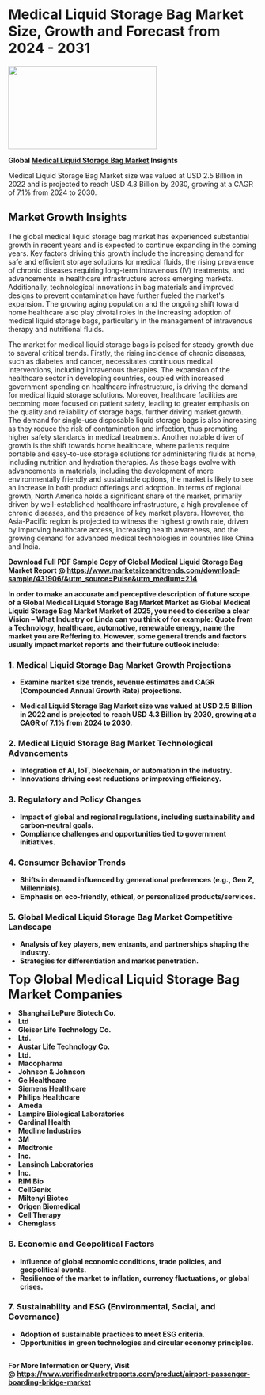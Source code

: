 <H1>Medical Liquid Storage Bag Market Size, Growth and Forecast from 2024 - 2031</H1><img class="aligncenter size-medium wp-image-584254" src="https://thirdeyenews.in/wp-content/uploads/2024/09/Global-Market-Research-300x168.jpeg" alt="" width="300" height="168" /><p><strong>Global&nbsp;<a href="https://www.marketsizeandtrends.com/download-sample/431906/&amp;utm_source=Pulse&amp;utm_medium=214">Medical Liquid Storage Bag Market</a> Insights</strong></p><p>Medical Liquid Storage Bag Market size was valued at USD 2.5 Billion in 2022 and is projected to reach USD 4.3 Billion by 2030, growing at a CAGR of 7.1% from 2024 to 2030.</p><p><h2>Market Growth Insights</h2> <p>The global medical liquid storage bag market has experienced substantial growth in recent years and is expected to continue expanding in the coming years. Key factors driving this growth include the increasing demand for safe and efficient storage solutions for medical fluids, the rising prevalence of chronic diseases requiring long-term intravenous (IV) treatments, and advancements in healthcare infrastructure across emerging markets. Additionally, technological innovations in bag materials and improved designs to prevent contamination have further fueled the market's expansion. The growing aging population and the ongoing shift toward home healthcare also play pivotal roles in the increasing adoption of medical liquid storage bags, particularly in the management of intravenous therapy and nutritional fluids.</p> <p><strong></strong></p> <p>The market for medical liquid storage bags is poised for steady growth due to several critical trends. Firstly, the rising incidence of chronic diseases, such as diabetes and cancer, necessitates continuous medical interventions, including intravenous therapies. The expansion of the healthcare sector in developing countries, coupled with increased government spending on healthcare infrastructure, is driving the demand for medical liquid storage solutions. Moreover, healthcare facilities are becoming more focused on patient safety, leading to greater emphasis on the quality and reliability of storage bags, further driving market growth. The demand for single-use disposable liquid storage bags is also increasing as they reduce the risk of contamination and infection, thus promoting higher safety standards in medical treatments. Another notable driver of growth is the shift towards home healthcare, where patients require portable and easy-to-use storage solutions for administering fluids at home, including nutrition and hydration therapies. As these bags evolve with advancements in materials, including the development of more environmentally friendly and sustainable options, the market is likely to see an increase in both product offerings and adoption. In terms of regional growth, North America holds a significant share of the market, primarily driven by well-established healthcare infrastructure, a high prevalence of chronic diseases, and the presence of key market players. However, the Asia-Pacific region is projected to witness the highest growth rate, driven by improving healthcare access, increasing health awareness, and the growing demand for advanced medical technologies in countries like China and India. <p><strong></p><p><span class=""><strong>Download Full PDF Sample Copy of Global Medical Liquid Storage Bag Market Report</strong> @ <a href="https://www.marketsizeandtrends.com/download-sample/431906/&amp;utm_source=Pulse&amp;utm_medium=214" target="_blank">https://www.marketsizeandtrends.com/download-sample/431906/&amp;utm_source=Pulse&amp;utm_medium=214</a></span></p><p>In order to make an accurate and perceptive description of future scope of a Global&nbsp;Medical Liquid Storage Bag Market Market as Global&nbsp;Medical Liquid Storage Bag Market Market of 2025, you need to describe a clear Vision &ndash; What Industry or Linda can you think of for example: Quote from a Technology, healthcare, automotive, renewable energy, name the market you are Reffering to. However, some general trends and factors usually impact market reports and their future outlook include:</p><h3>1.&nbsp;<strong>Medical Liquid Storage Bag Market Growth Projections</strong></h3><ul><li>Examine market size trends, revenue estimates and CAGR (Compounded Annual Growth Rate) projections.</li><li><p>Medical Liquid Storage Bag Market size was valued at USD 2.5 Billion in 2022 and is projected to reach USD 4.3 Billion by 2030, growing at a CAGR of 7.1% from 2024 to 2030.</p></li></ul><h3>2.&nbsp;<strong>Medical Liquid Storage Bag Market Technological Advancements</strong></h3><ul><li>Integration of AI, IoT, blockchain, or automation in the industry.</li><li>Innovations driving cost reductions or improving efficiency.</li></ul><h3>3.&nbsp;<strong>Regulatory and Policy Changes</strong></h3><ul><li>Impact of global and regional regulations, including sustainability and carbon-neutral goals.</li><li>Compliance challenges and opportunities tied to government initiatives.</li></ul><h3>4.&nbsp;<strong>Consumer Behavior Trends</strong></h3><ul><li>Shifts in demand influenced by generational preferences (e.g., Gen Z, Millennials).</li><li>Emphasis on eco-friendly, ethical, or personalized products/services.</li></ul><h3>5.&nbsp;<strong>Global Medical Liquid Storage Bag Market Competitive Landscape</strong></h3><ul><li>Analysis of key players, new entrants, and partnerships shaping the industry.</li><li>Strategies for differentiation and market penetration.</li></ul><p data-pm-slice="1 1 []"><span style="color: inherit; font-family: inherit; font-size: 25px;">Top Global Medical Liquid Storage Bag Market Companies</span></p><div class="" data-test-id=""><p><li>Shanghai LePure Biotech Co.</li><li>Ltd</li><li> Gleiser Life Technology Co.</li><li> Ltd.</li><li> Austar Life Technology Co.</li><li> Ltd.</li><li> Macopharma</li><li> Johnson & Johnson</li><li> Ge Healthcare</li><li> Siemens Healthcare</li><li> Philips Healthcare</li><li> Ameda</li><li> Lampire Biological Laboratories</li><li> Cardinal Health</li><li> Medline Industries</li><li> 3M</li><li> Medtronic</li><li> Inc.</li><li> Lansinoh Laboratories</li><li> Inc.</li><li> RIM Bio</li><li> CellGenix</li><li> Miltenyi Biotec</li><li> Origen Biomedical</li><li> Cell Therapy</li><li> Chemglass</li></p></div><h3>6.&nbsp;<strong>Economic and Geopolitical Factors</strong></h3><ul><li>Influence of global economic conditions, trade policies, and geopolitical events.</li><li>Resilience of the market to inflation, currency fluctuations, or global crises.</li></ul><h3>7.&nbsp;<strong>Sustainability and ESG (Environmental, Social, and Governance)</strong></h3><ul><li>Adoption of sustainable practices to meet ESG criteria.</li><li>Opportunities in green technologies and circular economy principles.</li></ul><h2><strong style="font-size: 14px;">For More Information or Query, Visit @&nbsp;</strong><a style="background-color: #ffffff; font-size: 14px;" href="https://www.marketsizeandtrends.com/report/medical-liquid-storage-bag-market/" target="_blank">https://www.verifiedmarketreports.com/product/airport-passenger-boarding-bridge-market</a></h2>
